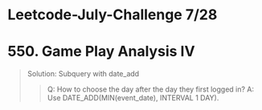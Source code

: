 # Leetcode-July-Challenge 7/28
# 550. Game Play Analysis IV
> Solution: Subquery with date_add
>> Q: How to choose the day after the day they first logged in?
>> A: Use DATE_ADD(MIN(event_date), INTERVAL 1 DAY).
